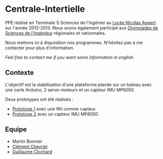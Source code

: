 Centrale-Intertielle
====================

PPE réalisé en Terminale S Sciences de l'ingénier au [Lycée Nicolas Appert](http://appert.e-lyco.fr/) sur l'année 2012-2013.
Nous avons également participé aux [Olympiades de Sciences de l'Ingénieur](http://www.olympiadessi.fr/) régionales et nationnales.

Nous mettons ici à disposition nos programmes. N'hésitez pas à me contacter pour plus d'information.

*Feel free to contact me if you want some information in english.*

Contexte
-----------
L'objectif est la stabilisation d'une plateforme placée sur un bateau avec une carte Arduino, 2 servo-moteurs et un capteur IMU MP6050.

Deux prototypes ont été réalisés :
* [Prototype 1](Protoype%201) avec une Wii comme capteur.
* [Prototype 2](Protoype%202) avec un capteur IMU MP6050.


Equipe
----------
* Martin Bonnier
* [Clément Chevrier](http://wuips.com/martinbonnier/)
* [Guillaume Clochard](http://wuips.com/guillaume)

